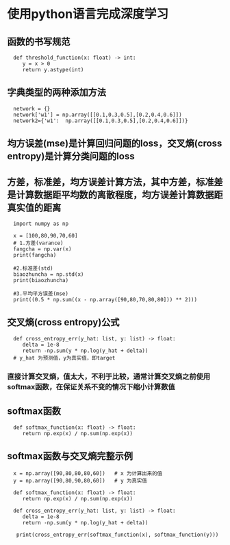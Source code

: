 # 使用python语言完成深度学习

## 函数的书写规范
   
      def threshold_function(x: float) -> int:
         y = x > 0
         return y.astype(int)

## 字典类型的两种添加方法

      network = {}
      network['w1'] = np.array([[0.1,0.3,0.5],[0.2,0.4,0.6]])
      network2={'w1':  np.array([[0.1,0.3,0.5],[0.2,0.4,0.6]])}
      
## 均方误差(mse)是计算回归问题的loss，交叉熵(cross entropy)是计算分类问题的loss

##  方差，标准差，均方误差计算方法，其中方差，标准差是计算数据距平均数的离散程度，均方误差计算数据距真实值的距离

      import numpy as np

      x = [100,80,90,70,60]
      # 1.方差(varance)
      fangcha = np.var(x)
      print(fangcha)

      #2.标准差(std)
      biaozhuncha = np.std(x)
      print(biaozhuncha)    

      #3.平均平方误差(mse)
      print((0.5 * np.sum((x - np.array([90,80,70,80,80])) ** 2)))
      
      
##    交叉熵(cross entropy)公式

      def cross_entropy_err(y_hat: list, y: list) -> float:
         delta = 1e-8
         return -np.sum(y * np.log(y_hat + delta))
      # y_hat 为预测值，y为真实值，即target
###    直接计算交叉熵，值太大，不利于比较，通常计算交叉熵之前使用softmax函数，在保证关系不变的情况下缩小计算数值

##    softmax函数

      def softmax_function(x: float) -> float:
         return np.exp(x) / np.sum(np.exp(x))
         
##    softmax函数与交叉熵完整示例

      x = np.array([90,80,80,80,60])   # x 为计算出来的值
      y = np.array([90,80,90,80,60])   # y 为真实值
      
      def softmax_function(x: float) -> float:
         return np.exp(x) / np.sum(np.exp(x))  
         
      def cross_entropy_err(y_hat: list, y: list) -> float:
         delta = 1e-8
         return -np.sum(y * np.log(y_hat + delta))
         
       print(cross_entropy_err(softmax_function(x), softmax_function(y)))
      
